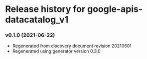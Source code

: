 # Release history for google-apis-datacatalog_v1

### v0.1.0 (2021-06-22)

* Regenerated from discovery document revision 20210601
* Regenerated using generator version 0.3.0

